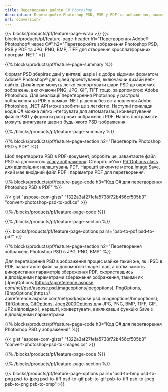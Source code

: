 ```yaml
---
title: Перетворення файлів C# Photoshop
description: Перетворюйте Photoshop PSD, PSB у PDF та зображення, включаючи BMP, JPG, PNG, TIFF за допомогою кількох рядків коду C# за допомогою бібліотеки .NET.
url: conversion/
---
```


{{< blocks/products/pf/feature-page-wrap >}}
{{< blocks/products/pf/feature-page-header h1="Перетворення Adobe® Photoshop® через C#" h2="Перетворюйте зображення Photoshop PSD, PSB у PDF та JPG, PNG, BMP, TIFF для створення кросплатформних програм .NET." >}}

{{% blocks/products/pf/feature-page-summary %}}

Формат PSD зберігає дані у вигляді шарів і є добре відомим форматом Adobe® Photoshop® для цілей проектування, включаючи дизайн веб-сайтів. Дизайнери можуть легко експортувати шари PSD до окремих зображень, включаючи PNG, JPG, GIF, TIFF тощо, за допомогою Adobe Photoshop. Для реалізації перетворення Photoshop у растрові зображення та PDF у рамках .NET рішення без встановлення Adobe Photoshop, .NET API може зробити це з легкістю. Наступні приклади кодів C# можна легко інтегрувати для автоматизації конвертування файлів PSD у формати растрових зображень і PDF. Навіть програмісти можуть витягувати шари з будь-якого PSD-зображення.


{{% /blocks/products/pf/feature-page-summary  %}}

{{% blocks/products/pf/feature-page-section  h2="Перетворіть Photoshop PSD у PDF" %}}

Щоб перетворити PSD в PDF-документ, обробіть це, завантажте файл PSD за допомогою [класу зображення](https://apireference.aspose.com/net/psd/aspose.psd/image). Створіть об’єкт [PdfOptions class](https://apireference.aspose.com/net/psd/aspose.psd.imageoptions/pdfoptions) для відповідних налаштувань PDF. Нарешті викличте метод [Image.Save](https://apireference.aspose.com/net/psd/aspose.psd.image/save/methods/3), який має вихідний файл PDF і параметри PDF для перетворення.

{{% blocks/products/pf/feature-page-code h3="Код C# для перетворення Photoshop PSD в PDF" %}}

{{< gist "aspose-com-gists" "f322a3af27fefa5738f72b456cf505b3" "convert-photoshop-psd-to-pdf.cs" >}}

{{% /blocks/products/pf/feature-page-code  %}}

{{% /blocks/products/pf/feature-page-section %}}

{{< blocks/products/pf/feature-page-options pairs="psb-to-pdf psd-to-pdf" >}}

{{% blocks/products/pf/feature-page-section  h2="Перетворення зображень Photoshop PSD в JPG, PNG, BMP" %}}

Для перетворення PSD в зображення процес майже такий же, як і PSD в PDF, завантажте файл за допомогою Image.Load, а потім замість використання параметрів збереження PDF, скориставшись відповідними параметрами збереження зображення, такими як [JpegOptions](https://apireference.aspose. com/net/psd/aspose.psd.imageoptions/jpegoptions), [PngOptions](https://apireference.aspose.com/net/psd/aspose.psd.imageoptions/pngoptions), [BmpOptions](https:// apireference.aspose.com/net/psd/aspose.psd.imageoptions/bmpoptions), [TiffOptions](https://apireference.aspose.com/net/psd/aspose.psd.imageoptions/tiffoptions), [GifOptions]( https://apireference.aspose.com/net/psd/aspose.psd.imageoptions/gifoptions), [Jpeg2000Options](https://apireference.aspose.com/net/psd/aspose.psd.imageoptions/jpeg2000options) для JPG, PNG, BMP, TIFF, GIF, JP2 відповідно і, нарешті, конвертувати, викликавши функцію Save з відповідними параметрами.


{{% blocks/products/pf/feature-page-code h3="Код C# для перетворення Photoshop PSD у зображення" %}}

{{< gist "aspose-com-gists" "f322a3af27fefa5738f72b456cf505b3" "convert-photoshop-psd-to-images.cs" >}}

{{% /blocks/products/pf/feature-page-code  %}}

{{% /blocks/products/pf/feature-page-section %}}

{{< blocks/products/pf/feature-page-options pairs="psd-to-bmp psd-to-png psd-to-jpeg psd-to-tiff psd-to-gif psb-to-gif psb-to-tiff psb-to-jpeg psb-to-png psb-to-bmp" >}}
